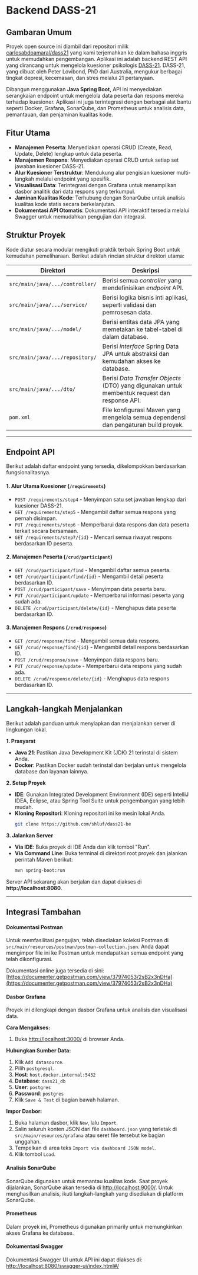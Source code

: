 # Backend DASS-21

## Gambaran Umum
Proyek open source ini diambil dari repositori milik [carlosabdoamaral/dass21](https://github.com/carlosabdoamaral/dass21) yang kami terjemahkan ke dalam bahasa inggris untuk memudahkan pengembangan. Aplikasi ini adalah backend REST API yang dirancang untuk mengelola kuesioner psikologis [DASS-21](https://www.psy.unsw.edu.au/dass/). DASS-21, yang dibuat oleh Peter Lovibond, PhD dari Australia, mengukur berbagai tingkat depresi, kecemasan, dan stres melalui 21 pertanyaan.

Dibangun menggunakan **Java Spring Boot**, API ini menyediakan serangkaian endpoint untuk mengelola data peserta dan respons mereka terhadap kuesioner. Aplikasi ini juga terintegrasi dengan berbagai alat bantu seperti Docker, Grafana, SonarQube, dan Prometheus untuk analisis data, pemantauan, dan penjaminan kualitas kode.

## Fitur Utama
*   **Manajemen Peserta**: Menyediakan operasi CRUD (Create, Read, Update, Delete) lengkap untuk data peserta.
*   **Manajemen Respons**: Menyediakan operasi CRUD untuk setiap set jawaban kuesioner DASS-21.
*   **Alur Kuesioner Terstruktur**: Mendukung alur pengisian kuesioner multi-langkah melalui endpoint yang spesifik.
*   **Visualisasi Data**: Terintegrasi dengan Grafana untuk menampilkan dasbor analitik dari data respons yang terkumpul.
*   **Jaminan Kualitas Kode**: Terhubung dengan SonarQube untuk analisis kualitas kode statis secara berkelanjutan.
*   **Dokumentasi API Otomatis**: Dokumentasi API interaktif tersedia melalui Swagger untuk memudahkan pengujian dan integrasi.

## Struktur Proyek
Kode diatur secara modular mengikuti praktik terbaik Spring Boot untuk kemudahan pemeliharaan. Berikut adalah rincian struktur direktori utama:

| Direktori                                          | Deskripsi                                                                                     |
|----------------------------------------------------|-----------------------------------------------------------------------------------------------|
| `src/main/java/.../controller/`                    | Berisi semua *controller* yang mendefinisikan *endpoint* API.                                 |
| `src/main/java/.../service/`                       | Berisi logika bisnis inti aplikasi, seperti validasi dan pemrosesan data.                     |
| `src/main/java/.../model/`                         | Berisi entitas data JPA yang memetakan ke tabel-tabel di dalam database.                      |
| `src/main/java/.../repository/`                    | Berisi *interface* Spring Data JPA untuk abstraksi dan kemudahan akses ke database.           |
| `src/main/java/.../dto/`                           | Berisi *Data Transfer Objects* (DTO) yang digunakan untuk membentuk request dan response API. |
| `pom.xml`                                          | File konfigurasi Maven yang mengelola semua dependensi dan pengaturan build proyek.           |

---

## Endpoint API

Berikut adalah daftar endpoint yang tersedia, dikelompokkan berdasarkan fungsionalitasnya.

#### 1. Alur Utama Kuesioner (`/requirements`)
*   `POST /requirements/step4` - Menyimpan satu set jawaban lengkap dari kuesioner DASS-21.
*   `GET /requirements/step5` - Mengambil daftar semua respons yang pernah disimpan.
*   `PUT /requirements/step6` - Memperbarui data respons dan data peserta terkait secara bersamaan.
*   `GET /requirements/step7/{id}` - Mencari semua riwayat respons berdasarkan ID peserta.

#### 2. Manajemen Peserta (`/crud/participant`)
*   `GET /crud/participant/find` - Mengambil daftar semua peserta.
*   `GET /crud/participant/find/{id}` - Mengambil detail peserta berdasarkan ID.
*   `POST /crud/participant/save` - Menyimpan data peserta baru.
*   `PUT /crud/participant/update` - Memperbarui informasi peserta yang sudah ada.
*   `DELETE /crud/participant/delete/{id}` - Menghapus data peserta berdasarkan ID.

#### 3. Manajemen Respons (`/crud/response`)
*   `GET /crud/response/find` - Mengambil semua data respons.
*   `GET /crud/response/find/{id}` - Mengambil detail respons berdasarkan ID.
*   `POST /crud/response/save` - Menyimpan data respons baru.
*   `PUT /crud/response/update` - Memperbarui data respons yang sudah ada.
*   `DELETE /crud/response/delete/{id}` - Menghapus data respons berdasarkan ID.

---

## Langkah-langkah Menjalankan

Berikut adalah panduan untuk menyiapkan dan menjalankan server di lingkungan lokal.

**1. Prasyarat**
*   **Java 21**: Pastikan Java Development Kit (JDK) 21 terinstal di sistem Anda.
*   **Docker**: Pastikan Docker sudah terinstal dan berjalan untuk mengelola database dan layanan lainnya.

**2. Setup Proyek**
*   **IDE**: Gunakan Integrated Development Environment (IDE) seperti IntelliJ IDEA, Eclipse, atau Spring Tool Suite untuk pengembangan yang lebih mudah.
*   **Kloning Repositori**: Kloning repositori ini ke mesin lokal Anda.
    ```bash
    git clone https://github.com/shluf/dass21-be
    ```
**3. Jalankan Server**
*   **Via IDE**: Buka proyek di IDE Anda dan klik tombol "Run".
*   **Via Command Line**: Buka terminal di direktori root proyek dan jalankan perintah Maven berikut:
    ```bash
    mvn spring-boot:run
    ```
Server API sekarang akan berjalan dan dapat diakses di **http://localhost:8080**.

---

## Integrasi Tambahan

#### Dokumentasi Postman
Untuk memfasilitasi pengujian, telah disediakan koleksi Postman di `src/main/resources/postman/postman-collection.json`. Anda dapat mengimpor file ini ke Postman untuk mendapatkan semua endpoint yang telah dikonfigurasi.

Dokumentasi online juga tersedia di sini:
[https://documenter.getpostman.com/view/37974053/2sB2x3nDHa](https://documenter.getpostman.com/view/37974053/2sB2x3nDHa)

#### Dasbor Grafana
Proyek ini dilengkapi dengan dasbor Grafana untuk analisis dan visualisasi data.

**Cara Mengakses:**
1.  Buka [http://localhost:3000/](http://localhost:3000/) di browser Anda.

**Hubungkan Sumber Data:**
1.  Klik `Add datasource`.
2.  Pilih `postgresql`.
3.  **Host**: `host.docker.internal:5432`
4.  **Database**: `dass21_db`
5.  **User**: `postgres`
6.  **Password**: `postgres`
7.  Klik `Save & Test` di bagian bawah halaman.

**Impor Dasbor:**
1.  Buka halaman dasbor, klik `New`, lalu `Import`.
2.  Salin seluruh konten JSON dari file `dashboard.json` yang terletak di `src/main/resources/grafana` atau seret file tersebut ke bagian unggahan.
3.  Tempelkan di area teks `Import via dashboard JSON model`.
4.  Klik tombol `Load`.

#### Analisis SonarQube
SonarQube digunakan untuk memantau kualitas kode. Saat proyek dijalankan, SonarQube akan tersedia di [http://localhost:9000/](http://localhost:9000/). Untuk menghasilkan analisis, ikuti langkah-langkah yang disediakan di platform SonarQube.

#### Prometheus
Dalam proyek ini, Prometheus digunakan primarily untuk memungkinkan akses Grafana ke database.

#### Dokumentasi Swagger
Dokumentasi Swagger UI untuk API ini dapat diakses di:
[http://localhost:8080/swagger-ui/index.html#/](http://localhost:8080/swagger-ui/index.html#/)


